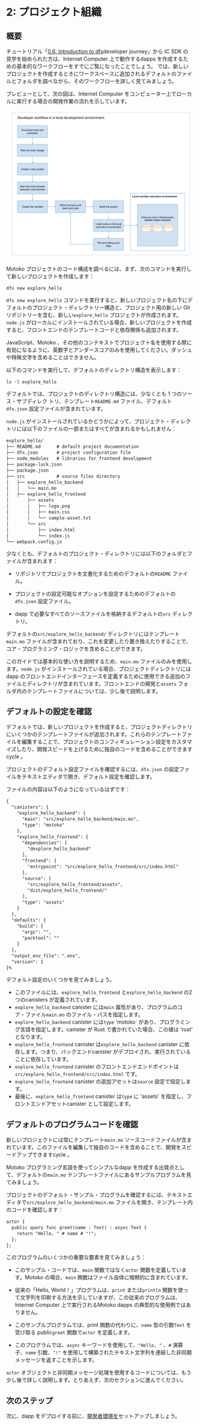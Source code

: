 # 2: プロジェクト組織

## 概要

チュートリアル「[0.6: Introduction to dfx](/docs/tutorials/developer-journey/level-0/06-intro-dfx.md)developer journey」から IC SDK の見学を始められた方は、Internet Computer 上で動作するdapps を作成するための基本的なワークフローをすでにご覧になったことでしょう。 では、新しいプロジェクトを作成するときにワークスペースに追加されるデフォルトのファイルとフォルダを調べながら、そのワークフローを詳しく見てみましょう。

プレビューとして、次の図は、Internet Computer をコンピューター上でローカルに実行する場合の開発作業の流れを示しています。

![Development work flow](_attachments/dev-workflow-explore.svg)

Motoko プロジェクトのコード構成を調べるには、まず、次のコマンドを実行して新しいプロジェクトを作成します：

    dfx new explore_hello

`dfx new explore_hello` コマンドを実行すると、新しいプロジェクト名の下にデフォルトのプロジェクト・ディレクトリー構造と、プロジェクト用の新しい Git リポジトリーを含む、新しい`explore_hello` プロジェクトが作成されます。`node.js` がローカルにインストールされている場合、新しいプロジェクトを作成すると、フロントエンドのテンプレートコードと依存関係も追加されます。

JavaScript、Motoko 、その他のコンテキストでプロジェクト名を使用する際に有効になるように、英数字とアンダースコアのみを使用してください。ダッシュや特殊文字を含めることはできません。

以下のコマンドを実行して、デフォルトのディレクトリ構造を表示します：

    ls -l explore_hello

デフォルトでは、プロジェクトのディレクトリ構造には、少なくとも 1 つのソース・サブディレク トリ、テンプレート`README.md` ファイル、デフォルト`dfx.json` 設定ファイルが含まれています。

`node.js` がインストールされているかどうかによって、プロジェクト・ディレクトリには以下のファイルの一部またはすべてが含まれるかもしれません：

    explore_hello/
    ├── README.md      # default project documentation
    ├── dfx.json       # project configuration file
    ├── node_modules   # libraries for frontend development
    ├── package-lock.json
    ├── package.json
    ├── src            # source files directory
    │   ├── explore_hello_backend
    │   │   └── main.mo
    │   ├── explore_hello_frontend
    │       ├── assets
    │       │   ├── logo.png
    │       │   ├── main.css
    │       │   └── sample-asset.txt
    │       └── src
    │           ├── index.html
    │           └── index.js
    └── webpack.config.js

少なくとも、デフォルトのプロジェクト・ディレクトリには以下のフォルダとファイルが含まれます：

- リポジトリでプロジェクトを文書化するためのデフォルトの`README` ファイル。

- プロジェクトの設定可能なオプションを設定するためのデフォルトの`dfx.json` 設定ファイル。

- dapp で必要なすべてのソースファイルを格納するデフォルトの`src` ディレクトリ。

デフォルトの`src/explore_hello_backend/` ディレクトリにはテンプレート`main.mo` ファイルが含まれており、これを変更したり置き換えたりすることで、コア・プログラミング・ロジックを含めることができます。

このガイドでは基本的な使い方を説明するため、`main.mo` ファイルのみを使用します。`node.js` がインストールされている場合、プロジェクトディレクトリにはdapp のフロントエンドインターフェースを定義するために使用できる追加のファイルとディレクトリが含まれています。フロントエンドの開発と`assets` フォルダ内のテンプレートファイルについては、少し後で説明します。

## デフォルトの設定を確認

デフォルトでは、新しいプロジェクトを作成すると、プロジェクトディレクトリにいくつかのテンプレートファイルが追加されます。これらのテンプレートファイルを編集することで、プロジェクトのコンフィギュレーション設定をカスタマイズしたり、開発スピードを上げるために独自のコードを含めることができますcycle 。

プロジェクトのデフォルト設定ファイルを確認するには、`dfx.json` の設定ファイルをテキストエディタで開き、デフォルト設定を確認します。

ファイルの内容は以下のようになっているはずです：

```
{
  "canisters": {
    "explore_hello_backend": {
      "main": "src/explore_hello_backend/main.mo",
      "type": "motoko"
    },
    "explore_hello_frontend": {
      "dependencies": [
        "dexplore_hello_backend"
      ],
      "frontend": {
        "entrypoint": "src/explore_hello_frontend/src/index.html"
      },
      "source": [
        "src/explore_hello_frontend/assets",
        "dist/explore_hello_frontend/"
      ],
      "type": "assets"
    }
  },
  "defaults": {
    "build": {
      "args": "",
      "packtool": ""
    }
  },
  "output_env_file": ".env",
  "version": 1
}%        
```

デフォルト設定のいくつかを見てみましょう。

- このファイルには、`explore_hello_frontend` と`explore_hello_backend` の2つのcanisters が定義されています。
- `explore_hello_backend` canister には`main` 属性があり、プログラムのコア・ファイル`main.mo` のファイル・パスを指定します。
- `explore_hello_backend` canister には`type` 'motoko\` があり、プログラミング言語を指定します。canister が Rust で書かれていた場合、この値は 'rust' となります。
- `explore_hello_frontend` canister は`explore_hello_backend` canister に依存します。つまり、バックエンドcanister がデプロイされ、実行されていることに依存しています。
- `explore_hello_frontend` canister のフロントエンドエンドポイントは`src/explore_hello_frontend/src/index.html` です。
- `explore_hello_frontend` canister の追加アセットは`source` 設定で指定します。
- 最後に、`explore_hello_frontend` canister は`type` に 'assets' を指定し、フロントエンドアセットcanister として設定します。

## デフォルトのプログラムコードを確認

新しいプロジェクトには常にテンプレート`main.mo` ソースコードファイルが含まれています。このファイルを編集して独自のコードを含めることで、開発をスピードアップできますcycle 。

Motoko プログラミング言語を使ってシンプルなdapp を作成する出発点として、デフォルトの`main.mo` テンプレートファイルにあるサンプルプログラムを見てみましょう。

プロジェクトのデフォルト・サンプル・プログラムを確認するには、テキストエディタで`src/explore_hello_backend/main.mo` ファイルを開き、テンプレート内のコードを確認します：

    actor {
      public query func greet(name : Text) : async Text {
        return "Hello, " # name # "!";
      };
    };

このプログラムのいくつかの重要な要素を見てみましょう：

- このサンプル・コードでは、`main` 関数ではなく`actor` 関数を定義しています。Motoko の場合、`main` 関数はファイル自体に暗黙的に含まれています。

- 従来の「Hello, World！」プログラムは、`print` または`println` 関数を使って文字列を印刷する方法を示していますが、この従来のプログラムは、Internet Computer 上で実行されるMotoko dapps の典型的な使用例ではありません。

- このサンプルプログラムでは、print 関数の代わりに、`name` 型の引数`Text` を受け取る public`greet` 関数で`actor` を定義します。

- このプログラムでは、`async` キーワードを使用して、`"Hello, "` 、`#` 演算子、`name` 引数、`"!"` を使用して構築されたテキスト文字列を連結した非同期メッセージを返すことを示します。

`actor` オブジェクトと非同期メッセージ処理を使用するコードについては、もう少し後で詳しく説明します。とりあえず、次のセクションに進んでください。

## 次のステップ

次に、dapp をデプロイする前に、[開発者環境を](./dev-env.md)セットアップしましょう。

<!---
# 2: Project organization

## Overview
If you started your tour of the IC SDK with the [0.6: Introduction to dfx](/docs/tutorials/developer-journey/level-0/06-intro-dfx.md) developer journey tutorial, you have already seen the basic work flow for creating dapps that run on the Internet Computer. Now, let’s take a closer look at that work flow by exploring the default files and folders that are added to your workspace when you create a new project.

As a preview, the following diagram illustrates the development work flow when running the Internet Computer locally on you computer.

![Development work flow](_attachments/dev-workflow-explore.svg)

To explore the code organization of a Motoko project, start by creating a new project by running the following command:

```
dfx new explore_hello
```

The `dfx new explore_hello` command creates a new `explore_hello` project, including a default project directory structure under the new project name and a new Git repository for your project. If you have `node.js` installed locally, creating a new project also adds some template frontend code and dependencies.

To ensure that project names are valid when used in JavaScript, Motoko, and other contexts, you should only use alphanumeric characters and underscores. You cannot include dashes or any special characters.

View the default directory structure by running the following command:

```
ls -l explore_hello
```

By default, the project directory structure includes at least one source subdirectory, a template `README.md` file, and a default `dfx.json` configuration file.

Depending on whether you have `node.js` installed, your project directory might include some or all of the following files:

```
explore_hello/
├── README.md      # default project documentation
├── dfx.json       # project configuration file
├── node_modules   # libraries for frontend development
├── package-lock.json
├── package.json
├── src            # source files directory
│   ├── explore_hello_backend
│   │   └── main.mo
│   ├── explore_hello_frontend
│       ├── assets
│       │   ├── logo.png
│       │   ├── main.css
│       │   └── sample-asset.txt
│       └── src
│           ├── index.html
│           └── index.js
└── webpack.config.js
```

At a minimum, the default project directory includes the following folders and files:

-   A default `README` file for documenting your project in the repository.

-   A default `dfx.json` configuration file to set configurable options for your project.

-   A default `src` directory for all of the source files required by your dapp.

The default `src/explore_hello_backend/` directory includes a template `main.mo` file that you can modify or replace to include your core programming logic.

Because this guide focuses on the basics of getting started, you are only going to use the `main.mo` file. If you have `node.js` installed, your project directory includes additional files and directories that you can use to define the frontend interface for your dapp. Frontend development and the template files in the `assets` folder are discussed a little later.

## Review the default configuration

By default, creating a new project adds some template files to your project directory. You can edit these template files to customize the configuration settings for your project and to include your own code to speed up the development cycle.

To review the default configuration file for your project, open the `dfx.json` configuration file in a text editor to review the default settings.

The contents of the file should resemble the following:

```
{
  "canisters": {
    "explore_hello_backend": {
      "main": "src/explore_hello_backend/main.mo",
      "type": "motoko"
    },
    "explore_hello_frontend": {
      "dependencies": [
        "dexplore_hello_backend"
      ],
      "frontend": {
        "entrypoint": "src/explore_hello_frontend/src/index.html"
      },
      "source": [
        "src/explore_hello_frontend/assets",
        "dist/explore_hello_frontend/"
      ],
      "type": "assets"
    }
  },
  "defaults": {
    "build": {
      "args": "",
      "packtool": ""
    }
  },
  "output_env_file": ".env",
  "version": 1
}%        
```


Let’s take a look at a few of the default settings.

- There are two canisters defined in this file; `explore_hello_frontend` and `explore_hello_backend`. 
- The `explore_hello_backend` canister has a `main` attribute which specifics the file path of the program's core file, `main.mo`.
- The `explore_hello_backend` canister has a `type` of 'motoko`, which specifies the programming language. If the canister was written in Rust, this value would read 'rust'. 
- The `explore_hello_frontend` canister has a dependency of the `explore_hello_backend` canister, meaning it relies on the backend canister to be deployed and running for it to be deployed and ran. 
- The `explore_hello_frontend` canister has a frontend endpoint of `src/explore_hello_frontend/src/index.html`, which specifies the primary frontend asset. 
- Additional assets for the `explore_hello_frontend` canister are specified in the `source` configuration. 
- Lastly, the `explore_hello_frontend` canister has a `type` of 'assets', configuring it as a frontend asset canister. 

## Review the default program code

New projects always include a template `main.mo` source code file. You can edit this file to include your own code to speed up the development cycle.

Let’s take a look at the sample program in the default `main.mo` template file as a starting point for creating simple dapp using the Motoko programming language.

To review the default sample program for your project, open the `src/explore_hello_backend/main.mo` file in a text editor and review the code in the template:

```
actor {
  public query func greet(name : Text) : async Text {
    return "Hello, " # name # "!";
  };
};
```

Let’s take a look at a few key elements of this program:

-   You might notice that this sample code defines an `actor` instead of a `main` function, which some programming languages require. For Motoko, the `main` function is implicit in the file itself.

-   Although the traditional "Hello, World!" program illustrates how you can print a string using a `print` or `println` function, that traditional program would not represent a typical use case for Motoko dapps that run on the Internet Computer.

-   Instead of a print function, this sample program defines an `actor` with a public `greet` function that takes a `name` argument with a type of `Text`.

-   The program then uses the `async` keyword to indicate that the program returns an asynchronous message consisting of a concatenated text string constructed using `"Hello, "`, the `#` operator, the `name` argument, and `"!"`.

We’ll explore code that uses `actor` objects and asynchronous message handling more a little later. For now, you can continue to the next section.

## Next steps

Next, let's set up our [developer environment](./dev-env.md) before deploying the dapp. 

-->
